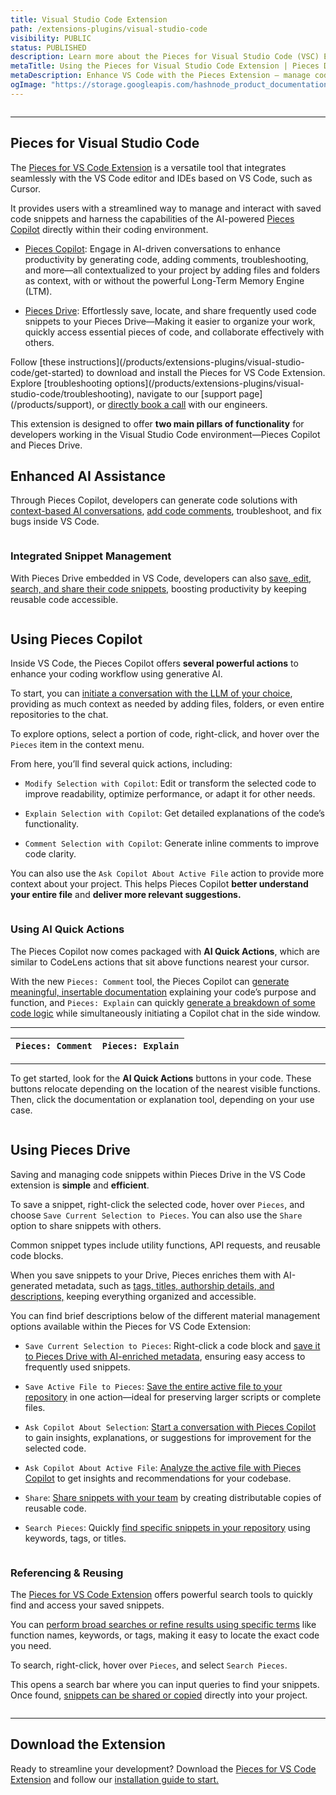 ```yaml
---
title: Visual Studio Code Extension
path: /extensions-plugins/visual-studio-code
visibility: PUBLIC
status: PUBLISHED
description: Learn more about the Pieces for Visual Studio Code (VSC) Extension.
metaTitle: Using the Pieces for Visual Studio Code Extension | Pieces Docs
metaDescription: Enhance VS Code with the Pieces Extension – manage code snippets and use AI-powered Copilot for seamless coding and workflow optimization.
ogImage: "https://storage.googleapis.com/hashnode_product_documentation_assets/og_images/plugins_extensions/vsc.png"
---
```


<Image src="https://storage.googleapis.com/hashnode_product_documentation_assets/og_images/plugins_extensions/vsc.png" alt="" align="center" fullwidth="true" />

***

## Pieces for Visual Studio Code

The <a target="_blank" href="https://marketplace.visualstudio.com/items?itemName=MeshIntelligentTechnologiesInc.pieces-vscode">Pieces for VS Code Extension</a> is a versatile tool that integrates seamlessly with the VS Code editor and IDEs based on VS Code, such as Cursor.

It provides users with a streamlined way to manage and interact with saved code snippets and harness the capabilities of the AI-powered [Pieces Copilot](/products/extensions-plugins/visual-studio-code/copilot) directly within their coding environment.

* [Pieces Copilot](/products/extensions-plugins/visual-studio-code/copilot): Engage in AI-driven conversations to enhance productivity by generating code, adding comments, troubleshooting, and more—all contextualized to your project by adding files and folders as context, with or without the powerful Long-Term Memory Engine (LTM).

* [Pieces Drive](/products/extensions-plugins/visual-studio-code/drive): Effortlessly save, locate, and share frequently used code snippets to your Pieces Drive—Making it easier to organize your work, quickly access essential pieces of code, and collaborate effectively with others.

<CardGroup cols={2}>
  <Card title="Getting Started" image="/assets/icons/vs_code.png">
    Follow [these instructions](/products/extensions-plugins/visual-studio-code/get-started) to download and install the Pieces for VS Code Extension.
  </Card>

  <Card title="Support & Troubleshooting" image="/assets/icons/platform_logos/pieces_logo.png">
    Explore [troubleshooting options](/products/extensions-plugins/visual-studio-code/troubleshooting), navigate to our [support page](/products/support), or <a target="_blank" href="https://calendar.google.com/calendar/u/0/appointments/schedules/AcZssZ22WJ2Htd2wRMJhueCNYc0xbFBFCAN-khijcuoXACd_Uux3wIhgZeGkzDRcqD3teamAI-CwCHpr">directly book a call</a> with our engineers.
  </Card>
</CardGroup>

<guides-overview-card />

This extension is designed to offer **two main pillars of functionality** for developers working in the Visual Studio Code environment—Pieces Copilot and Pieces Drive.

## Enhanced AI Assistance

Through Pieces Copilot, developers can generate code solutions with [context-based AI conversations](/products/extensions-plugins/visual-studio-code/copilot/chat), [add code comments](/products/extensions-plugins/visual-studio-code/copilot/documenting-code), troubleshoot, and fix bugs inside VS Code.

<Image src="https://storage.googleapis.com/hashnode_product_documentation_assets/vs_code_extension_assets/MAIN_vs_code_extension/new_right_click_menu.png" alt="" align="center" fullwidth="true" />

### Integrated Snippet Management

With Pieces Drive embedded in VS Code, developers can also [save, edit, search, and share their code snippets,](/products/extensions-plugins/visual-studio-code/drive) boosting productivity by keeping reusable code accessible.

<Image src="https://storage.googleapis.com/hashnode_product_documentation_assets/vs_code_extension_assets/updated_vs_screenshots/main/updated_no_saved_mats_view.png" alt="" align="center" fullwidth="true" />

## Using Pieces Copilot

Inside VS Code, the Pieces Copilot offers **several powerful actions** to enhance your coding workflow using generative AI.

To start, you can [initiate a conversation with the LLM of your choice](/products/extensions-plugins/visual-studio-code/copilot/chat), providing as much context as needed by adding files, folders, or even entire repositories to the chat.

To explore options, select a portion of code, right-click, and hover over the `Pieces` item in the context menu.

From here, you’ll find several quick actions, including:

* `Modify Selection with Copilot`: Edit or transform the selected code to improve readability, optimize performance, or adapt it for other needs.

* `Explain Selection with Copilot`: Get detailed explanations of the code’s functionality.

* `Comment Selection with Copilot`: Generate inline comments to improve code clarity.

You can also use the `Ask Copilot About Active File` action to provide more context about your project. This helps Pieces Copilot **better understand your entire file** and **deliver more relevant suggestions.**

<Image src="https://storage.googleapis.com/hashnode_product_documentation_assets/vs_code_extension_assets/MAIN_vs_code_extension/hover_over_ask_active_file.png" alt="" align="center" fullwidth="true" />

### Using AI Quick Actions

The Pieces Copilot now comes packaged with **AI Quick Actions**, which are similar to CodeLens actions that sit above functions nearest your cursor.

With the new `Pieces: Comment` tool, the Pieces Copilot can [generate meaningful, insertable documentation](/products/extensions-plugins/visual-studio-code/copilot/documenting-code) explaining your code’s purpose and function, and `Pieces: Explain` can quickly [generate a breakdown of some code logic](/products/extensions-plugins/visual-studio-code/copilot/chat#via-pieces-explain) while simultaneously initiating a Copilot chat in the side window.

***

| `Pieces: Comment` | `Pieces: Explain` |
| ----------------- | ----------------- |

***

To get started, look for the **AI Quick Actions** buttons in your code. These buttons relocate depending on the location of the nearest visible functions. Then, click the documentation or explanation tool, depending on your use case.

<Image src="https://storage.googleapis.com/hashnode_product_documentation_assets/vs_code_extension_assets/updated_vs_screenshots/main/pieces_quick_actions_add_comments.png" alt="" align="center" fullwidth="true" />

## Using Pieces Drive

Saving and managing code snippets within Pieces Drive in the VS Code extension is **simple** and **efficient**.

To save a snippet, right-click the selected code, hover over `Pieces`, and choose `Save Current Selection to Pieces`. You can also use the `Share` option to share snippets with others.

<Callout type="tip">
  Common snippet types include utility functions, API requests, and reusable code blocks.
</Callout>

When you save snippets to your Drive, Pieces enriches them with AI-generated metadata, such as [tags, titles, authorship details, and descriptions,](/products/extensions-plugins/visual-studio-code/drive/save-snippets#whats-stored-when-you-save-a-snippet) keeping everything organized and accessible.

You can find brief descriptions below of the different material management options available within the Pieces for VS Code Extension:

* `Save Current Selection to Pieces`: Right-click a code block and [save it to Pieces Drive with AI-enriched metadata](/products/extensions-plugins/visual-studio-code/drive/save-snippets#whats-stored-when-you-save-a-snippet), ensuring easy access to frequently used snippets.

* `Save Active File to Pieces`: [Save the entire active file to your repository](/products/extensions-plugins/visual-studio-code/drive/save-snippets#saving-active-files-to-pieces) in one action—ideal for preserving larger scripts or complete files.

* `Ask Copilot About Selection`: [Start a conversation with Pieces Copilot](/products/extensions-plugins/visual-studio-code/copilot/chat#pieces-ask-copilot-about-selection) to gain insights, explanations, or suggestions for improvement for the selected code.

* `Ask Copilot About Active File`: [Analyze the active file with Pieces Copilot](/products/extensions-plugins/visual-studio-code/copilot/chat#pieces-ask-about-active-file) to get insights and recommendations for your codebase.

* `Share`: [Share snippets with your team](/products/extensions-plugins/visual-studio-code/drive/sharing) by creating distributable copies of reusable code.

* `Search Pieces`: Quickly [find specific snippets in your repository](/products/extensions-plugins/visual-studio-code/drive/search-reuse#via-search-feature) using keywords, tags, or titles.

<Image src="https://storage.googleapis.com/hashnode_product_documentation_assets/vs_code_extension_assets/MAIN_vs_code_extension/save_active_file_to_pieces.png" alt="" align="center" fullwidth="true" />

### Referencing & Reusing

The <a target="_blank" href="https://marketplace.visualstudio.com/items?itemName=MeshIntelligentTechnologiesInc.pieces-vscode">Pieces for VS Code Extension</a> offers powerful search tools to quickly find and access your saved snippets.

You can [perform broad searches or refine results using specific terms](/products/extensions-plugins/visual-studio-code/drive/search-reuse#via-search-feature) like function names, keywords, or tags, making it easy to locate the exact code you need.

To search, right-click, hover over `Pieces`, and select `Search Pieces`.

This opens a search bar where you can input queries to find your snippets. Once found, [snippets can be shared or copied](/products/extensions-plugins/visual-studio-code/drive/search-reuse#viewing-and-reusing-saved-snippets) directly into your project.

<Image src="https://storage.googleapis.com/hashnode_product_documentation_assets/vs_code_extension_assets/MAIN_vs_code_extension/share_right_click.png" alt="" align="center" fullwidth="true" />

***

## Download the Extension

Ready to streamline your development? Download the <a target="_blank" href="https://marketplace.visualstudio.com/items?itemName=MeshIntelligentTechnologiesInc.pieces-vscode">Pieces for VS Code Extension</a> and follow our [installation guide to start.](/products/extensions-plugins/visual-studio-code/get-started)